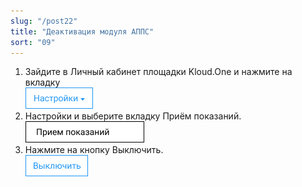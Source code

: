```yaml
---
slug: "/post22"
title: "Деактивация модуля АППС"
sort: "09"
---
```


1. Зайдите в Личный кабинет площадки Kloud.One и нажмите на вкладку  
![Картинка](./images/how_to_stop_APPS_task_butt_settings.png "Модуль Kloud.One: Отчёты") 
2. Настройки и выберите вкладку Приём показаний.  
![Картинка](./images/how_to_stop_APPS_task_butt_apps.png "Модуль Kloud.One: Отчёты") 
3. Нажмите на кнопку Выключить.  
![Картинка](./images/how_to_stop_APPS_task_butt_disable.png "Модуль Kloud.One: Отчёты") 
